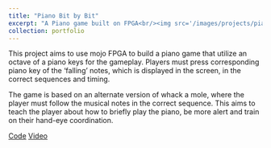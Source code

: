 ```yaml
---
title: "Piano Bit by Bit"
excerpt: "A Piano game built on FPGA<br/><img src='/images/projects/pianobitbybit.png'>"
collection: portfolio
---
```

<!-- https://spark.adobe.com/tools/image-resize/ -->
This project aims to use mojo FPGA to build a piano game that utilize an octave of a piano keys for the gameplay. Players must press corresponding piano key of the ‘falling’ notes, which is displayed in the screen, in the correct sequences and timing.

The game is based on an alternate version of whack a mole, where the player must follow the musical notes in the correct sequence. This aims to teach the player about how to briefly play the piano, be more alert and train on their hand-eye coordination.

[Code](https://github.com/xingxuanli/Piano_Bit_by_Bit) [Video](https://www.youtube.com/watch?v=eVBw7bynNRk)